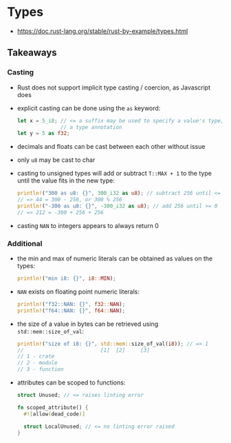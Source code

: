 # Types

- https://doc.rust-lang.org/stable/rust-by-example/types.html

## Takeaways

### Casting

- Rust does not support implicit type casting / coercion, as Javascript does
- explicit casting can be done using the `as` keyword:

  ```rust
  let x = 5_i8; // <= a suffix may be used to specify a value's type, instead of
                // a type annotation
  let y = 5 as f32;
  ```

- decimals and floats can be cast between each other without issue
- only `u8` may be cast to char
- casting to unsigned types will add or subtract `T::MAX + 1` to the type until
  the value fits in the new type:

  ```rust
  println!("300 as u8: {}", 300_i32 as u8); // subtract 256 until <= 255
  // => 44 = 300 - 256, or 300 % 256
  println!("-300 as u8: {}", -300_i32 as u8); // add 256 until >= 0
  // => 212 = -300 + 256 + 256
  ```

- casting `NAN` to integers appears to always return 0

### Additional

- the min and max of numeric literals can be obtained as values on the types:

  ```rust
  println!("min i8: {}", i8::MIN);
  ```

- `NAN` exists on floating point numeric literals:

  ```rust
  println!("f32::NAN: {}", f32::NAN);
  println!("f64::NAN: {}", f64::NAN);
  ```

- the size of a value in bytes can be retrieved using `std::mem::size_of_val`:

  ```rust
  println!("size of i8: {}", std::mem::size_of_val(i8)); // => 1
  //                         [1]  [2]     [3]
  // 1 - crate
  // 2 - module
  // 3 - function
  ```

- attributes can be scoped to functions:

  ```rust
  struct Unused; // <= raises linting error

  fn scoped_attribute() {
    #![allow(dead_code)]

    struct LocalUnused; // <= no linting error raised
  }
  ```
